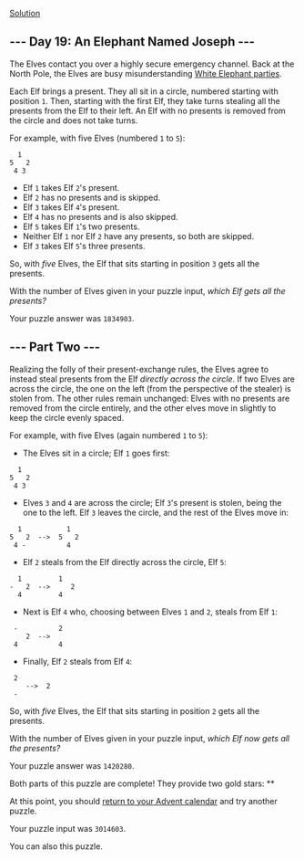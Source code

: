 [Solution](../Day19.kt)
## \--- Day 19: An Elephant Named Joseph ---

The Elves contact you over a highly secure emergency channel. Back at the North Pole, the Elves are busy misunderstanding [White Elephant parties](https://en.wikipedia.org/wiki/White_elephant_gift_exchange).

Each Elf brings a present. They all sit in a circle, numbered starting with position `1`. Then, starting with the first Elf, they take turns stealing all the presents from the Elf to their left. An Elf with no presents is removed from the circle and does not take turns.

For example, with five Elves (numbered `1` to `5`):

```
  1
5   2
 4 3
```

- Elf `1` takes Elf `2`'s present.
- Elf `2` has no presents and is skipped.
- Elf `3` takes Elf `4`'s present.
- Elf `4` has no presents and is also skipped.
- Elf `5` takes Elf `1`'s two presents.
- Neither Elf `1` nor Elf `2` have any presents, so both are skipped.
- Elf `3` takes Elf `5`'s three presents.

So, with *five* Elves, the Elf that sits starting in position `3` gets all the presents.

With the number of Elves given in your puzzle input, *which Elf gets all the presents?*

Your puzzle answer was `1834903`.

## \--- Part Two ---

Realizing the folly of their present-exchange rules, the Elves agree to instead steal presents from the Elf *directly across the circle*. If two Elves are across the circle, the one on the left (from the perspective of the stealer) is stolen from. The other rules remain unchanged: Elves with no presents are removed from the circle entirely, and the other elves move in slightly to keep the circle evenly spaced.

For example, with five Elves (again numbered `1` to `5`):

- The Elves sit in a circle; Elf `1` goes first:
```
  1
5   2
 4 3
```
- Elves `3` and `4` are across the circle; Elf `3`'s present is stolen, being the one to the left. Elf `3` leaves the circle, and the rest of the Elves move in:
```
  1           1
5   2  -->  5   2
 4 -          4
```
- Elf `2` steals from the Elf directly across the circle, Elf `5`:
```
  1         1 
-   2  -->     2
  4         4 
```
- Next is Elf `4` who, choosing between Elves `1` and `2`, steals from Elf `1`:
```
 -          2  
    2  -->
 4          4
```
- Finally, Elf `2` steals from Elf `4`:
```
 2
    -->  2  
 -
```

So, with *five* Elves, the Elf that sits starting in position `2` gets all the presents.

With the number of Elves given in your puzzle input, *which Elf now gets all the presents?*

Your puzzle answer was `1420280`.

Both parts of this puzzle are complete! They provide two gold stars: \*\*

At this point, you should [return to your Advent calendar](https://adventofcode.com/2016) and try another puzzle.

Your puzzle input was `3014603`.

You can also this puzzle.